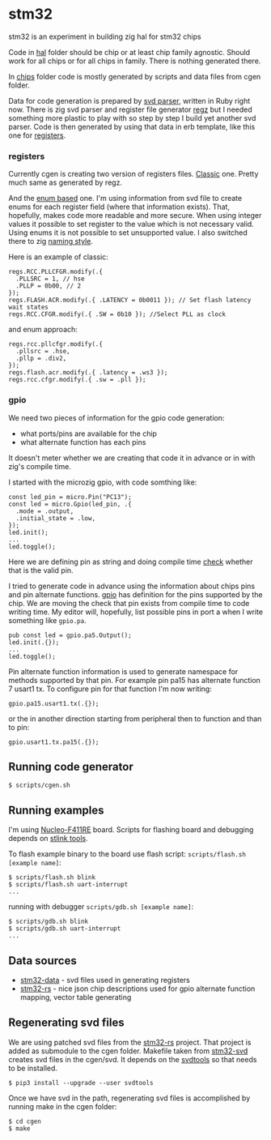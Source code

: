 # stm32

stm32 is an experiment in building zig hal for stm32 chips


Code in [hal](hal.zig) folder should be chip or at least chip family agnostic. Should work for all chips or for all chips in family. There is nothing generated there.

In [chips](chips/stm32f411re.zig) folder code is mostly generated by scripts and data files from cgen folder.

Data for code generation is prepared by [svd parser](/cgen/svd_parser.rb), written in Ruby right now. There is zig svd parser and register file generator [regz](https://github.com/ZigEmbeddedGroup/regz) but I needed something more plastic to play with so step by step I build yet another svd parser. Code is then generated by using that data in erb template, like this one for [registers](cgen/registers.erb). 

### registers

Currently cgen is creating two version of registers files.
[Classic](chips/stm32f411re/registers.zig) one. Pretty much same as generated by regz. 

And the [enum based](chips/stm32f411re/registers_with_enums.zig) one. I'm using information from svd file to create enums for each register field (where that information exists). That, hopefully, makes code more readable and more secure. When using integer values it possible to set register to the value which is not necessary valid. Using enums it is not possible to set unsupported value. I also switched there to zig [naming style](https://ziglang.org/documentation/master/#Style-Guide). 

Here is an example of classic:
```zig
regs.RCC.PLLCFGR.modify(.{
  .PLLSRC = 1, // hse
  .PLLP = 0b00, // 2
});                
regs.FLASH.ACR.modify(.{ .LATENCY = 0b0011 }); // Set flash latency wait states
regs.RCC.CFGR.modify(.{ .SW = 0b10 }); //Select PLL as clock      
```
and enum approach:
```zig
regs.rcc.pllcfgr.modify(.{
  .pllsrc = .hse,
  .pllp = .div2,
});
regs.flash.acr.modify(.{ .latency = .ws3 });
regs.rcc.cfgr.modify(.{ .sw = .pll });
```

### gpio

We need two pieces of information for the gpio code generation:
* what ports/pins are available for the chip
* what alternate function has each pins

It doesn't meter whether we are creating that code it in advance or in with zig's compile time.

I started with the microzig gpio, with code somthing like:
```zig
const led_pin = micro.Pin("PC13");
const led = micro.Gpio(led_pin, .{
  .mode = .output,
  .initial_state = .low,
});
led.init();
...
led.toggle();
```
Here we are defining pin as string and doing compile time [check](https://github.com/ZigEmbeddedGroup/microzig/blob/4159581b4848bfb8bbdf91dabdebd15ecd503427/src/modules/chips/stm32f407/stm32f407.zig#L63) whether that is the valid pin.  

I tried to generate code in advance using the information about chips pins and pin alternate functions. [gpio](chips/stm32f411re/gpio.zig) has definition for the pins supported by the chip. We are moving the check that pin exists from compile time to code writing time. My editor will, hopefully, list possible pins in port a when I write something like `gpio.pa`.   
```zig
pub const led = gpio.pa5.Output();
led.init(.{});
...
led.toggle();
```

Pin alternate function information is used to generate namespace for methods supported by that pin. For example pin pa15 has alternate function 7 usart1 tx. To configure pin for that function I'm now writing: 
```zig
gpio.pa15.usart1.tx(.{});
```
or the in another direction starting from peripheral then to function and than to pin:
```zig
gpio.usart1.tx.pa15(.{});
```

## Running code generator

```
$ scripts/cgen.sh
```

## Running examples

I'm using [Nucleo-F411RE](https://www.st.com/en/evaluation-tools/nucleo-f411re.html) board. Scripts for flashing board and debugging depends on [stlink tools](https://github.com/stlink-org/stlink). 

To flash example binary to the board use flash script: `scripts/flash.sh [example name]`:
```
$ scripts/flash.sh blink
$ scripts/flash.sh uart-interrupt
...
```

running with debugger `scripts/gdb.sh [example name]`:
```
$ scripts/gdb.sh blink
$ scripts/gdb.sh uart-interrupt
...
```

## Data sources 

* [stm32-data](https://github.com/embassy-rs/stm32-data) - svd files used in generating registers 
* [stm32-rs](https://github.com/stm32-rs/stm32-rs) - nice json chip descriptions used for gpio alternate function mapping, vector table generating


## Regenerating svd files

We are using patched svd files from the [stm32-rs](https://github.com/stm32-rs/stm32-rs) project. That project is added as submodule to the cgen folder. Makefile taken from [stm32-svd](https://github.com/tinygo-org/stm32-svd) creates svd files in the cgen/svd. It depends on the [svdtools](https://github.com/stm32-rs/svdtools) so that needs to be installed.

```
$ pip3 install --upgrade --user svdtools
```

Once we have svd in the path, regenerating svd files is accomplished by running make in the cgen folder:
```
$ cd cgen
$ make
```

